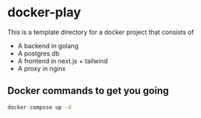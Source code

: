 # docker-play

This is a template directory for a docker project that consists of

- A backend in golang
- A postgres db
- A frontend in next.js + tailwind
- A proxy in nginx

## Docker commands to get you going

```bash
docker compose up -d
```